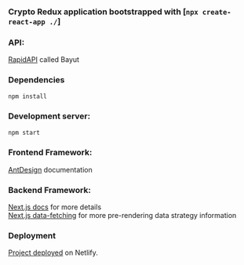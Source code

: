 ### Crypto Redux application bootstrapped with [`npx create-react-app ./`]

### API: 
[RapidAPI](https://rapidapi.com/apidojo/api/bayut) called Bayut

### Dependencies

```bash
npm install 
``` 

### Development server:

```bash
npm start
```

### Frontend Framework: 
[AntDesign](https://chakra-ui.com/getting-started) documentation

### Backend Framework:
[Next.js docs](https://nextjs.org/docs) for more details <br />
[Next.js data-fetching](https://nextjs.org/docs/basic-features/data-fetching) for more pre-rendering data strategy information

### Deployment
[Project deployed](https://crypto-redux.netlify.app) on Netlify.